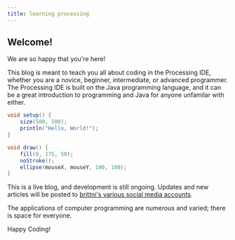 ```yaml
---
title: learning processing
---
```


## Welcome!

We are so happy that you're here!

This blog is meant to teach you all about coding in the Processing IDE,
whether you are a novice, beginner, intermediate, or advanced programmer.
The Processing IDE is built on the Java programming language,
and it can be a great introduction to programming and Java for
anyone unfamilar with either.

```java
void setup() {
    size(500, 500);
    println("Hello, World!");
}

void draw() {
    fill(0, 175, 50);
    noStroke();
    ellipse(mouseX, mouseY, 100, 100);
}
```

This is a live blog, and development is still ongoing.
Updates and new articles will be posted to [brittni's various social media accounts](https://linktr.ee/brittniwatkins).

The applications of computer programming are numerous and varied; there is space for everyone.

Happy Coding!
